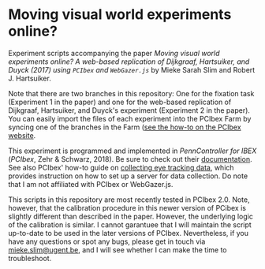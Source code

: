 # Moving visual world experiments online? 

Experiment scripts accompanying the paper *Moving visual world experiments online? A web-based replication of Dijkgraaf, Hartsuiker, and Duyck (2017) using `PCIbex` and `WebGazer.js`* by Mieke Sarah Slim and Robert J. Hartsuiker.

Note that there are two branches in this repository: One for the fixation task (Experiment 1 in the paper) and one for the web-based replication of Dijkgraaf, Hartsuiker, and Duyck's experiment (Experiment 2 in the paper). You can easily import the files of each experiment into the PCIbex Farm by syncing one of the branches in the Farm ([see the how-to on the PCIbex website](https://doc.pcibex.net/how-to-guides/github/). 

This experiment is programmed and implemented in *PennController for IBEX* (*PCIbex*, Zehr & Schwarz, 2018). Be sure to check out their [documentation](https://doc.pcibex.net/). See also PCIbex' how-to guide on [collecting eye tracking data](https://doc.pcibex.net/how-to-guides/collecting-eyetracking-data/), which provides instruction on how to set up a server for data collection. Do note that I am not affiliated with PCIbex or WebGazer.js.

This scripts in this repository are most recently tested in PCIbex 2.0. Note, however, that the calibration procedure in this newer version of PCibex is slightly different than described in the paper. However, the underlying logic of the calibration is similar. I cannot garantuee that I will maintain the script up-to-date to be used in the later versions of PCIbex. Nevertheless, if you have any questions or spot any bugs, please get in touch via <mieke.slim@ugent.be>, and I will see whether I can make the time to troubleshoot. 
